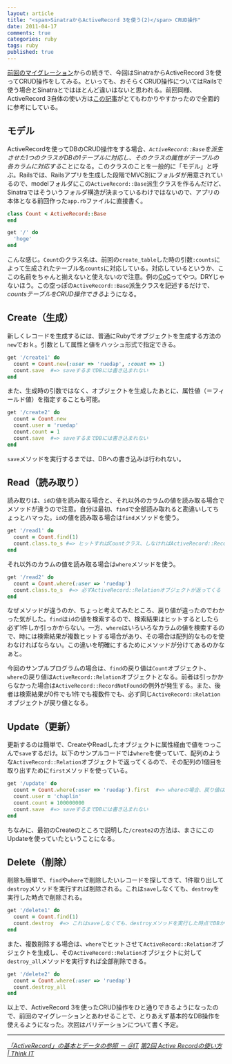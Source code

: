 ```yaml
---
layout: article
title: "<span>SinatraからActiveRecord 3を使う(2)</span> CRUD操作"
date: 2011-04-17
comments: true
categories: ruby
tags: ruby
published: true
---
```



[前回のマイグレーション](/2011/04/16/ruby-sinatra-active-record-3-migrate)からの続きで、今回はSinatraからActiveRecord 3を使ってCRUD操作をしてみる。といっても、おそらくCRUD操作についてはRailsで使う場合とSinatraとではほとんど違いはないと思われる。前回同様、ActiveRecord 3自体の使い方は[この記事](http://www.atmarkit.co.jp/fcoding/rails/posts/rails3/03/rails303a.html)がとてもわかりやすかったので全面的に参考にしている。

<!-- READMORE -->

## モデル

ActiveRecordを使ってDBのCRUD操作をする場合、*`ActiveRecord::Base`を派生させた1つのクラスがDBの1テーブルに対応し、そのクラスの属性がテーブルの各カラムに対応する*ことになる。このクラスのことを一般的に「モデル」と呼ぶ。Railsでは、Railsアプリを生成した段階でMVC別にフォルダが用意されているので、modelフォルダにこの`ActiveRecord::Base`派生クラスを作るんだけど、Sinatraではそういうフォルダ構造が決まっているわけではないので、アプリの本体となる前回作った`app.rb`ファイルに直接書く。

~~~ ruby
class Count < ActiveRecord::Base
end

get '/' do
  'hoge'
end
~~~

こんな感じ。`Count`のクラス名は、前回の`create_table`した時の引数`:counts`によって生成されたテーブル名`counts`に対応している。対応しているというか、ここの名前をちゃんと揃えないと使えないので注意。例の[CoC](http://ja.wikipedia.org/wiki/%E8%A8%AD%E5%AE%9A%E3%82%88%E3%82%8A%E8%A6%8F%E7%B4%84)ってやつ。DRYじゃないほう。この空っぽの`ActiveRecord::Base`派生クラスを記述するだけで、*countsテーブルをCRUD操作できる*ようになる。


## Create（生成）

新しくレコードを生成するには、普通にRubyでオブジェクトを生成する方法の`new`でおｋ。引数として属性と値をハッシュ形式で指定できる。

~~~ ruby
get '/create1' do
  count = Count.new(:user => 'ruedap', :count => 1)
  count.save  #=> saveするまでDBには書き込まれない
end
~~~

また、生成時の引数ではなく、オブジェクトを生成したあとに、属性値（＝フィールド値）を指定することも可能。

~~~ ruby
get '/create2' do
  count = Count.new
  count.user = 'ruedap'
  count.count = 1
  count.save  #=> saveするまでDBには書き込まれない
end
~~~

`save`メソッドを実行するまでは、DBへの書き込みは行われない。


## Read（読み取り）

読み取りは、`id`の値を読み取る場合と、それ以外のカラムの値を読み取る場合でメソッドが違うので注意。自分は最初、`find`で全部読み取れると勘違いしてちょっとハマった。`id`の値を読み取る場合は`find`メソッドを使う。

~~~ ruby
get '/read1' do
  count = Count.find(1)
  count.class.to_s #=> ヒットすればCountクラス、しなければActiveRecord::RecordNotFoundの例外が発生する
end
~~~

それ以外のカラムの値を読み取る場合は`where`メソッドを使う。

~~~ ruby
get '/read2' do
  count = Count.where(:user => 'ruedap')
  count.class.to_s  #=> 必ずActiveRecord::Relationオブジェクトが返ってくる
end
~~~

なぜメソッドが違うのか、ちょっと考えてみたところ、戻り値が違ったのでわかった気がした。`find`は`id`の値を検索するので、検索結果はヒットするとしたら必ず1件しか引っかからない。一方、`where`はいろいろなカラムの値を検索するので、時には検索結果が複数ヒットする場合があり、その場合は配列的なものを使わなければならない。この違いを明確にするためにメソッドが分けてあるのかなぁと。

今回のサンプルプログラムの場合は、`find`の戻り値は`Count`オブジェクト、`where`の戻り値は`ActiveRecord::Relation`オブジェクトとなる。前者は引っかからなかった場合は`ActiveRecord::RecordNotFound`の例外が発生する。また、後者は検索結果が0件でも1件でも複数件でも、必ず同じ`ActiveRecord::Relation`オブジェクトが戻り値となる。


## Update（更新）

更新するのは簡単で、CreateやReadしたオブジェクトに属性経由で値をつっこんで`save`するだけ。以下のサンプルコードでは`where`を使っていて、配列のような`ActiveRecord::Relation`オブジェクトで返ってくるので、その配列の1個目を取り出すために`first`メソッドを使っている。

~~~ ruby
get '/update' do
  count = Count.where(:user => 'ruedap').first  #=> whereの場合、戻り値はActiveRecord::Relationオブジェクトなので1個取り出す必要がある
  count.user = 'chaplin'
  count.count = 100000000
  count.save  #=> saveするまでDBには書き込まれない
end
~~~

ちなみに、最初のCreateのところで説明した`/create2`の方法は、まさにこのUpdateを使っていたということになる。


## Delete（削除）

削除も簡単で、`find`や`where`で削除したいレコードを探してきて、1件取り出して`destroy`メソッドを実行すれば削除される。これは`save`しなくても、`destroy`を実行した時点で削除される。

~~~ ruby
get '/delete1' do
  count = Count.find(1)
  count.destroy  #=> これはsaveしなくても、destroyメソッドを実行した時点でDBから削除される
end
~~~

また、複数削除する場合は、`where`でヒットさせて`ActiveRecord::Relation`オブジェクトを生成し、その`ActiveRecord::Relation`オブジェクトに対して`destroy_all`メソッドを実行すれば全部削除できる。

~~~ ruby
get '/delete2' do
  count = Count.where(:user => 'ruedap')
  count.destroy_all
end
~~~

以上で、ActiveRecord 3を使ったCRUD操作をひと通りできるようになったので、前回のマイグレーションとあわせることで、とりあえず基本的なDB操作を使えるようになった。次回はバリデーションについて書く予定。

* * *

<cite>[「ActiveRecord」の基本とデータの参照 － ＠IT](http://www.atmarkit.co.jp/fcoding/rails/posts/rails3/03/rails303a.html)</cite>
<cite>[第2回 Active Recordの使い方 | Think IT](http://thinkit.co.jp/story/2010/10/13/1804)</cite>

